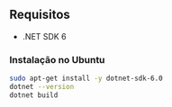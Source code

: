 ## Requisitos
- .NET SDK 6

### Instalação no Ubuntu
```bash
sudo apt-get install -y dotnet-sdk-6.0
dotnet --version
dotnet build
```
